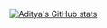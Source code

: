 [![Aditya's GitHub stats](https://github-readme-stats.vercel.app/api?username=iAdityaEmpire&show_icons=true)](https://aditya.gtsb.io)
